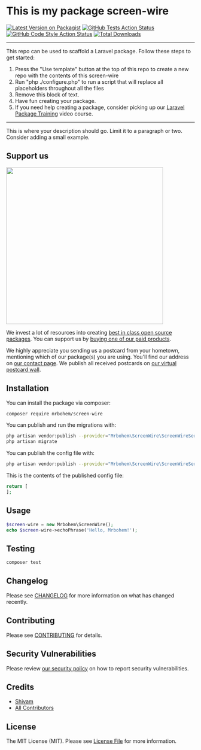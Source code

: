 # This is my package screen-wire

[![Latest Version on Packagist](https://img.shields.io/packagist/v/mrbohem/screen-wire.svg?style=flat-square)](https://packagist.org/packages/mrbohem/screen-wire)
[![GitHub Tests Action Status](https://img.shields.io/github/workflow/status/mrbohem/screen-wire/run-tests?label=tests)](https://github.com/mrbohem/screen-wire/actions?query=workflow%3Arun-tests+branch%3Amain)
[![GitHub Code Style Action Status](https://img.shields.io/github/workflow/status/mrbohem/screen-wire/Check%20&%20fix%20styling?label=code%20style)](https://github.com/mrbohem/screen-wire/actions?query=workflow%3A"Check+%26+fix+styling"+branch%3Amain)
[![Total Downloads](https://img.shields.io/packagist/dt/mrbohem/screen-wire.svg?style=flat-square)](https://packagist.org/packages/mrbohem/screen-wire)

---
This repo can be used to scaffold a Laravel package. Follow these steps to get started:

1. Press the "Use template" button at the top of this repo to create a new repo with the contents of this screen-wire
2. Run "php ./configure.php" to run a script that will replace all placeholders throughout all the files
3. Remove this block of text.
4. Have fun creating your package.
5. If you need help creating a package, consider picking up our <a href="https://laravelpackage.training">Laravel Package Training</a> video course.
---

This is where your description should go. Limit it to a paragraph or two. Consider adding a small example.

## Support us

[<img src="https://github-ads.s3.eu-central-1.amazonaws.com/screen-wire.jpg?t=1" width="419px" />](https://spatie.be/github-ad-click/screen-wire)

We invest a lot of resources into creating [best in class open source packages](https://spatie.be/open-source). You can support us by [buying one of our paid products](https://spatie.be/open-source/support-us).

We highly appreciate you sending us a postcard from your hometown, mentioning which of our package(s) you are using. You'll find our address on [our contact page](https://spatie.be/about-us). We publish all received postcards on [our virtual postcard wall](https://spatie.be/open-source/postcards).

## Installation

You can install the package via composer:

```bash
composer require mrbohem/screen-wire
```

You can publish and run the migrations with:

```bash
php artisan vendor:publish --provider="Mrbohem\ScreenWire\ScreenWireServiceProvider" --tag="screen-wire-migrations"
php artisan migrate
```

You can publish the config file with:
```bash
php artisan vendor:publish --provider="Mrbohem\ScreenWire\ScreenWireServiceProvider" --tag="screen-wire-config"
```

This is the contents of the published config file:

```php
return [
];
```

## Usage

```php
$screen-wire = new Mrbohem\ScreenWire();
echo $screen-wire->echoPhrase('Hello, Mrbohem!');
```

## Testing

```bash
composer test
```

## Changelog

Please see [CHANGELOG](CHANGELOG.md) for more information on what has changed recently.

## Contributing

Please see [CONTRIBUTING](.github/CONTRIBUTING.md) for details.

## Security Vulnerabilities

Please review [our security policy](../../security/policy) on how to report security vulnerabilities.

## Credits

- [Shivam](https://github.com/mrbohem)
- [All Contributors](../../contributors)

## License

The MIT License (MIT). Please see [License File](LICENSE.md) for more information.
